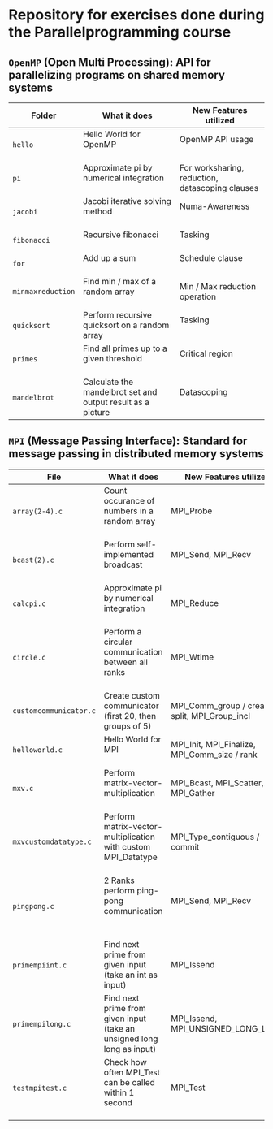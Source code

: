 # Repository for exercises done during the Parallelprogramming course

## `OpenMP` (Open Multi Processing): API for parallelizing programs on shared memory systems

| Folder            | What it does                                                | New Features utilized                           |
| ----------------- | ----------------------------------------------------------- | ----------------------------------------------- |
| `hello`           | Hello World for OpenMP                                      | OpenMP API usage                                |
| `pi`              | Approximate pi by numerical integration                     | For worksharing, reduction, datascoping clauses |
| `jacobi`          | Jacobi iterative solving method                             | Numa-Awareness                                  |
| `fibonacci`       | Recursive fibonacci                                         | Tasking                                         |
| `for`             | Add up a sum                                                | Schedule clause                                 |
| `minmaxreduction` | Find min / max of a random array                            | Min / Max reduction operation                   |
| `quicksort`       | Perform recursive quicksort on a random array               | Tasking                                         |
| `primes`          | Find all primes up to a given threshold                     | Critical region                                 |
| `mandelbrot`      | Calculate the mandelbrot set and output result as a picture | Datascoping                                     |

## `MPI` (Message Passing Interface): Standard for message passing in distributed memory systems

| File                   | What it does                                                           | New Features utilized              |
| ---------------------- | ---------------------------------------------------------------------- | ---------------------------------- |
| `array(2-4).c`         | Count occurance of numbers in a random array                           | MPI_Probe                          |
| `bcast(2).c`           | Perform self-implemented broadcast                                     | MPI_Send, MPI_Recv                 |
| `calcpi.c`             | Approximate pi by numerical integration                                | MPI_Reduce                         |
| `circle.c`             | Perform a circular communication between all ranks                     | MPI_Wtime                          |
| `customcommunicator.c` | Create custom communicator (first 20, then groups of 5)   | MPI_Comm_group / create / split, MPI_Group_incl |
| `helloworld.c`         | Hello World for MPI                                          | MPI_Init, MPI_Finalize, MPI_Comm_size / rank |
| `mxv.c`                | Perform matrix-vector-multiplication                                   | MPI_Bcast, MPI_Scatter, MPI_Gather |
| `mxvcustomdatatype.c`  | Perform matrix-vector-multiplication with custom MPI_Datatype          | MPI_Type_contiguous / commit       |
| `pingpong.c`           | 2 Ranks perform ping-pong communication                                | MPI_Send, MPI_Recv                 |
| `primempiint.c`        | Find next prime from given input (take an int as input)                | MPI_Issend                         |
| `primempilong.c`       | Find next prime from given input (take an unsigned long long as input) | MPI_Issend, MPI_UNSIGNED_LONG_LONG |
| `testmpitest.c`        | Check how often MPI_Test can be called within 1 second                 | MPI_Test                           |
